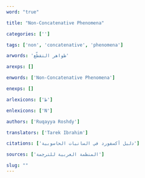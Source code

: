 ```yaml
---
word: "true"

title: "Non-Concatenative Phenomena"

categories: ['']

tags: ['non', 'concatenative', 'phenomena']

arwords: 'ظواهر التقطّع'

arexps: []

enwords: ['Non-Concatenative Phenomena']

enexps: []

arlexicons: ['ظ']

enlexicons: ['N']

authors: ['Ruqayya Roshdy']

translators: ['Tarek Ibrahim']

citations: ['دليل أكسفورد في السانيات الحاسوبية']

sources: ['المنظمة العربية للترجمة']

slug: ""
---
```

